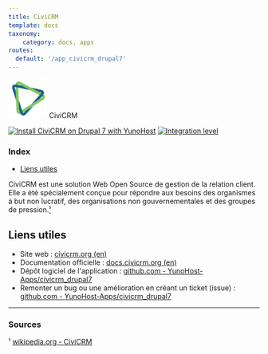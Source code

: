 ```yaml
---
title: CiviCRM
template: docs
taxonomy:
    category: docs, apps
routes:
  default: '/app_civicrm_drupal7'
---
```


<img src="/images/civicrm_logo.png" height="80px" alt="logo de CiviCRM"> CiviCRM

[![Install CiviCRM on Drupal 7 with YunoHost](https://install-app.yunohost.org/install-with-yunohost.png)](https://install-app.yunohost.org/?app=civicrm_drupal7) [![Integration level](https://dash.yunohost.org/integration/civicrm_drupal7.svg)](https://dash.yunohost.org/appci/app/civicrm_drupal7)

### Index

- [Liens utiles](#liens-utiles)

CiviCRM est une solution Web Open Source de gestion de la relation client. Elle a été spécialement conçue pour répondre aux besoins des organismes à but non lucratif, des organisations non gouvernementales et des groupes de pression.[¹](#sources)

## Liens utiles

+ Site web : [civicrm.org (en)](https://civicrm.org/)
+ Documentation officielle : [docs.civicrm.org (en)](https://docs.civicrm.org/)
+ Dépôt logiciel de l'application : [github.com - YunoHost-Apps/civicrm_drupal7](https://github.com/YunoHost-Apps/civicrm_drupal7_ynh)
+ Remonter un bug ou une amélioration en créant un ticket (issue) : [github.com - YunoHost-Apps/civicrm_drupal7](https://github.com/YunoHost-Apps/civicrm_drupal7_ynh/issues)

------

### Sources

¹ [wikipedia.org - CiviCRM](https://fr.wikipedia.org/wiki/CiviCRM)
